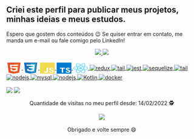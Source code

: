 ## Criei este perfil para publicar meus projetos, minhas ideias e meus estudos.

Espero que gostem dos conteúdos 😉
Se quiser entrar em contato, me manda um e-mail ou fale comigo pelo LinkedIn!

<div align="center">
  <a href="https://github.com/tilo1306">
  <img height="180em" src="https://github-readme-stats.vercel.app/api?username=tilo1306&show_icons=true&theme=dracula&include_all_commits=true&count_private=true"/>
  <img height="180em" src="https://github-readme-stats.vercel.app/api/top-langs/?username=tilo1306&layout=compact&langs_count=7&theme=dracula"/>
</div>
<div style="display: inline_block"><br>
  <img align="center" alt="HTML" height="30" width="40" src="https://raw.githubusercontent.com/devicons/devicon/master/icons/html5/html5-original.svg">
  <img align="center" alt="CSS" height="30" width="40" src="https://raw.githubusercontent.com/devicons/devicon/master/icons/css3/css3-original.svg">
  <img align="center" alt="JavaScript" height="30" width="40" src="https://raw.githubusercontent.com/devicons/devicon/master/icons/javascript/javascript-plain.svg">
  <img align="center" alt="TypeScript-Ts" height="30" width="40" src="https://raw.githubusercontent.com/devicons/devicon/master/icons/typescript/typescript-plain.svg">
  <img align="center" alt="ReactJS" height="30" width="40" src="https://raw.githubusercontent.com/devicons/devicon/master/icons/react/react-original.svg">
<img align="center" alt="redux" height="30" width="40" src="https://cdn.jsdelivr.net/gh/devicons/devicon/icons/redux/redux-original.svg" />

<img align="center" alt="tail" height="30" width="40" src="https://cdn.jsdelivr.net/gh/devicons/devicon/icons/tailwindcss/tailwindcss-plain.svg" />

<img align="center" alt="jest" height="30" width="40" src="https://cdn.jsdelivr.net/gh/devicons/devicon/icons/jest/jest-plain.svg" />

<img align="center" alt="sequelize" height="30" width="40" src="https://cdn.jsdelivr.net/gh/devicons/devicon/icons/sequelize/sequelize-original.svg" />

<img align="center" alt="tail" height="30" width="40"  src="https://cdn.jsdelivr.net/gh/devicons/devicon/icons/express/express-original.svg" />


<img align="center" alt="nodejs" height="40" width="40"  src="https://cdn.jsdelivr.net/gh/devicons/devicon/icons/nodejs/nodejs-original-wordmark.svg" />
<img align="center" alt="mysql" height="40" width="40"
   src="https://cdn.jsdelivr.net/gh/devicons/devicon/icons/mysql/mysql-original-wordmark.svg" />

<img align="center" alt="nodejs" height="30" width="40" src="https://cdn.jsdelivr.net/gh/devicons/devicon/icons/postgresql/postgresql-original-wordmark.svg" />

<img align="center" alt="Kotlin" height="30" width="40" src="https://img.shields.io/badge/Kotlin-0095D5?&style=for-the-badge&logo=kotlin&logoColor=white">
  <img align="center" alt="docker" height="30" width="40" src="https://img.shields.io/badge/Docker-2CA5E0?style=for-the-badge&logo=docker&logoColor=white">
<div>
<br>
</div align="center" style="display: inline_block">
   <a href = "mailto:doug1306@gmail.com"><img src="https://img.shields.io/badge/-Gmail-%23333?style=for-the-badge&logo=gmail&logoColor=white" target="_blank"></a>
  <a href="https://www.linkedin.com/in/douglas-s-oliveira/" target="_blank"><img src="https://img.shields.io/badge/-LinkedIn-%230077B5?style=for-the-badge&logo=linkedin&logoColor=white" target="_blank"></a>
<div>
  <p align="center">
 Quantidade de visitas no meu perfil desde: 14/02/2022 🕵️ <br></p>
<p align="center">
   <img alingn="center" src="https://profile-counter.glitch.me/tilo1306/count.svg" /></p>
<p align="center">
Obrigado e volte sempre 😄
</p>

